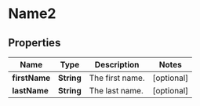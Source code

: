 

# Name2


## Properties

Name | Type | Description | Notes
------------ | ------------- | ------------- | -------------
**firstName** | **String** | The first name. |  [optional]
**lastName** | **String** | The last name. |  [optional]




